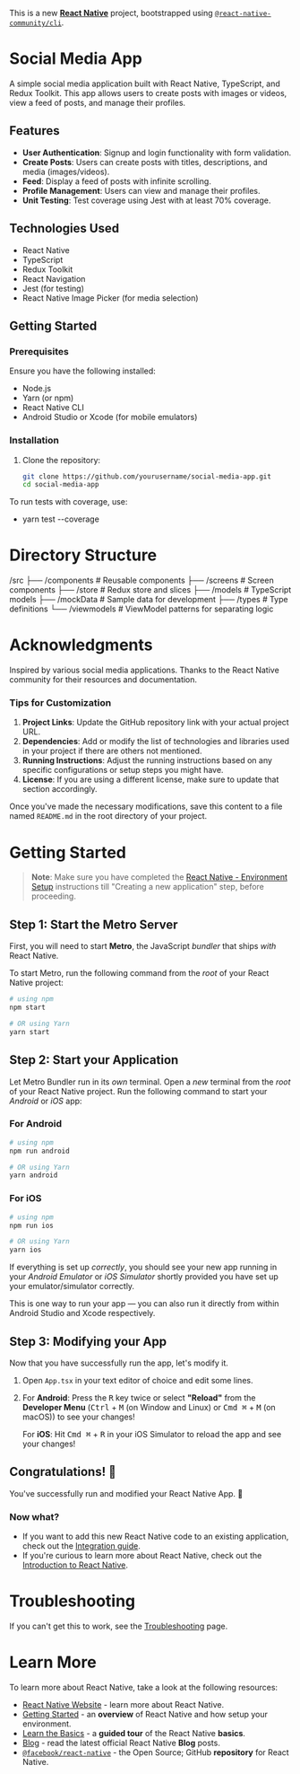 This is a new [**React Native**](https://reactnative.dev) project, bootstrapped using [`@react-native-community/cli`](https://github.com/react-native-community/cli).

# Social Media App

A simple social media application built with React Native, TypeScript, and Redux Toolkit. This app allows users to create posts with images or videos, view a feed of posts, and manage their profiles.

## Features

- **User Authentication**: Signup and login functionality with form validation.
- **Create Posts**: Users can create posts with titles, descriptions, and media (images/videos).
- **Feed**: Display a feed of posts with infinite scrolling.
- **Profile Management**: Users can view and manage their profiles.
- **Unit Testing**: Test coverage using Jest with at least 70% coverage.

## Technologies Used

- React Native
- TypeScript
- Redux Toolkit
- React Navigation
- Jest (for testing)
- React Native Image Picker (for media selection)

## Getting Started

### Prerequisites

Ensure you have the following installed:

- Node.js
- Yarn (or npm)
- React Native CLI
- Android Studio or Xcode (for mobile emulators)

### Installation

1. Clone the repository:

   ```bash
   git clone https://github.com/yourusername/social-media-app.git
   cd social-media-app

To run tests with coverage, use:
 - yarn test --coverage


# Directory Structure

/src
├── /components         # Reusable components
├── /screens            # Screen components
├── /store              # Redux store and slices
├── /models             # TypeScript models
├── /mockData           # Sample data for development
├── /types              # Type definitions
└── /viewmodels         # ViewModel patterns for separating logic

# Acknowledgments
Inspired by various social media applications.
Thanks to the React Native community for their resources and documentation.


### Tips for Customization

1. **Project Links**: Update the GitHub repository link with your actual project URL.
2. **Dependencies**: Add or modify the list of technologies and libraries used in your project if there are others not mentioned.
3. **Running Instructions**: Adjust the running instructions based on any specific configurations or setup steps you might have.
4. **License**: If you are using a different license, make sure to update that section accordingly.

Once you've made the necessary modifications, save this content to a file named `README.md` in the root directory of your project.

# Getting Started

>**Note**: Make sure you have completed the [React Native - Environment Setup](https://reactnative.dev/docs/environment-setup) instructions till "Creating a new application" step, before proceeding.

## Step 1: Start the Metro Server

First, you will need to start **Metro**, the JavaScript _bundler_ that ships _with_ React Native.

To start Metro, run the following command from the _root_ of your React Native project:

```bash
# using npm
npm start

# OR using Yarn
yarn start
```

## Step 2: Start your Application

Let Metro Bundler run in its _own_ terminal. Open a _new_ terminal from the _root_ of your React Native project. Run the following command to start your _Android_ or _iOS_ app:

### For Android

```bash
# using npm
npm run android

# OR using Yarn
yarn android
```

### For iOS

```bash
# using npm
npm run ios

# OR using Yarn
yarn ios
```

If everything is set up _correctly_, you should see your new app running in your _Android Emulator_ or _iOS Simulator_ shortly provided you have set up your emulator/simulator correctly.

This is one way to run your app — you can also run it directly from within Android Studio and Xcode respectively.

## Step 3: Modifying your App

Now that you have successfully run the app, let's modify it.

1. Open `App.tsx` in your text editor of choice and edit some lines.
2. For **Android**: Press the <kbd>R</kbd> key twice or select **"Reload"** from the **Developer Menu** (<kbd>Ctrl</kbd> + <kbd>M</kbd> (on Window and Linux) or <kbd>Cmd ⌘</kbd> + <kbd>M</kbd> (on macOS)) to see your changes!

   For **iOS**: Hit <kbd>Cmd ⌘</kbd> + <kbd>R</kbd> in your iOS Simulator to reload the app and see your changes!

## Congratulations! :tada:

You've successfully run and modified your React Native App. :partying_face:

### Now what?

- If you want to add this new React Native code to an existing application, check out the [Integration guide](https://reactnative.dev/docs/integration-with-existing-apps).
- If you're curious to learn more about React Native, check out the [Introduction to React Native](https://reactnative.dev/docs/getting-started).

# Troubleshooting

If you can't get this to work, see the [Troubleshooting](https://reactnative.dev/docs/troubleshooting) page.

# Learn More

To learn more about React Native, take a look at the following resources:

- [React Native Website](https://reactnative.dev) - learn more about React Native.
- [Getting Started](https://reactnative.dev/docs/environment-setup) - an **overview** of React Native and how setup your environment.
- [Learn the Basics](https://reactnative.dev/docs/getting-started) - a **guided tour** of the React Native **basics**.
- [Blog](https://reactnative.dev/blog) - read the latest official React Native **Blog** posts.
- [`@facebook/react-native`](https://github.com/facebook/react-native) - the Open Source; GitHub **repository** for React Native.

